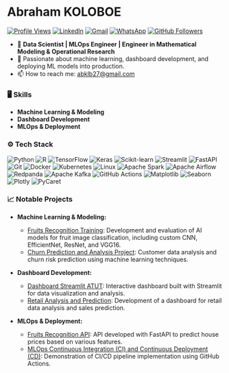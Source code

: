 # Abraham KOLOBOE

[![Profile Views](https://hits.seeyoufarm.com/api/count/incr/badge.svg?url=https://github.com/abrahamkoloboe27&count_bg=%2379C83D&title_bg=%23555555&icon=&icon_color=%23E7E7E7&title=Profile+Views&edge_flat=false)](https://hits.seeyoufarm.com)
[![LinkedIn](https://img.shields.io/badge/-LinkedIn-blue?style=flat&logo=Linkedin&logoColor=white)](https://www.linkedin.com/in/abraham-zacharie-koloboe-data-science-ia-generative-llms-machine-learning/)
[![Gmail](https://img.shields.io/badge/-Gmail-c14438?style=flat&logo=Gmail&logoColor=white)](mailto:abklb27@gmail.com)
[![WhatsApp](https://img.shields.io/badge/-WhatsApp-25D366?style=flat&logo=WhatsApp&logoColor=white)](https://wa.me/22991838421)
[![GitHub Followers](https://img.shields.io/github/followers/abrahamkoloboe27?label=Follow&style=social)](https://github.com/abrahamkoloboe27)

- 💼 **Data Scientist | MLOps Engineer | Engineer in Mathematical Modeling & Operational Research**
- 🌱 Passionate about machine learning, dashboard development, and deploying ML models into production.
- 📫 How to reach me: abklb27@gmail.com

### 🖥 Skills

- **Machine Learning & Modeling**
- **Dashboard Development**
- **MLOps & Deployment**

### ⚙️ Tech Stack

![Python](https://img.shields.io/badge/-Python-000000?style=flat-square&logo=Python&color=ffffff)
![R](https://img.shields.io/badge/-R-276DC3?style=flat-square&logo=R&color=ffffff)
![TensorFlow](https://img.shields.io/badge/-TensorFlow-FF6F00?style=flat-square&logo=TensorFlow&color=ffffff)
![Keras](https://img.shields.io/badge/-Keras-D00000?style=flat-square&logo=Keras&color=ffffff)
![Scikit-learn](https://img.shields.io/badge/-Scikit--learn-F7931E?style=flat-square&logo=Scikit-learn&color=ffffff)
![Streamlit](https://img.shields.io/badge/-Streamlit-FF4B4B?style=flat-square&logo=Streamlit&color=ffffff)
![FastAPI](https://img.shields.io/badge/-FastAPI-009688?style=flat-square&logo=FastAPI&color=ffffff)
![Git](https://img.shields.io/badge/-Git-F05032?style=flat-square&logo=Git&color=ffffff)
![Docker](https://img.shields.io/badge/-Docker-2496ED?style=flat-square&logo=Docker&color=ffffff)
![Kubernetes](https://img.shields.io/badge/-Kubernetes-326CE5?style=flat-square&logo=Kubernetes&color=ffffff)
![Linux](https://img.shields.io/badge/-Linux-FCC624?style=flat-square&logo=Linux&color=ffffff)
![Apache Spark](https://img.shields.io/badge/-Apache%20Spark-E25A1C?style=flat-square&logo=Apache%20Spark&color=ffffff)
![Apache Airflow](https://img.shields.io/badge/-Apache%20Airflow-017CEE?style=flat-square&logo=Apache%20Airflow&color=ffffff)
![Redpanda](https://img.shields.io/badge/-Redpanda-FA4D57?style=flat-square&logo=Redpanda&color=ffffff)
![Apache Kafka](https://img.shields.io/badge/-Apache%20Kafka-231F20?style=flat-square&logo=Apache%20Kafka&color=ffffff)
![GitHub Actions](https://img.shields.io/badge/-GitHub%20Actions-2088FF?style=flat-square&logo=GitHub-Actions&color=ffffff)
![Matplotlib](https://img.shields.io/badge/-Matplotlib-11557C?style=flat-square&logo=Matplotlib&color=ffffff)
![Seaborn](https://img.shields.io/badge/-Seaborn-3776AB?style=flat-square&logo=Seaborn&color=ffffff)
![Plotly](https://img.shields.io/badge/-Plotly-3F4F75?style=flat-square&logo=Plotly&color=ffffff)
![PyCaret](https://img.shields.io/badge/-PyCaret-1C1E24?style=flat-square&logo=PyCaret&color=ffffff)

### 📈 Notable Projects

- **Machine Learning & Modeling:**
  - [Fruits Recognition Training](https://github.com/abrahamkoloboe27/Fruits-Recognition-Training): Development and evaluation of AI models for fruit image classification, including custom CNN, EfficientNet, ResNet, and VGG16.
  - [Churn Prediction and Analysis Project](https://github.com/abrahamkoloboe27/Churn-Prediction-and-Analysis-Project): Customer data analysis and churn risk prediction using machine learning techniques.

- **Dashboard Development:**
  - [Dashboard Streamlit ATUT](https://github.com/abrahamkoloboe27/Dashboard-Streamlit-ATUT): Interactive dashboard built with Streamlit for data visualization and analysis.
  - [Retail Analysis and Prediction](https://github.com/abrahamkoloboe27/Retail-Analysis-and-Prediction): Development of a dashboard for retail data analysis and sales prediction.

- **MLOps & Deployment:**
  - [Fruits Recognition API](https://github.com/abrahamkoloboe27/Fruits-Recognition-API): API developed with FastAPI to predict house prices based on various features.
  - [MLOps Continuous Integration (CI) and Continuous Deployment (CD)](https://github.com/abrahamkoloboe27/Demo-CICD-With-Github-Actions-ATUT-SN): Demonstration of CI/CD pipeline implementation using GitHub Actions.

